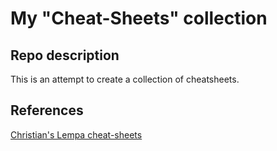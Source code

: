 # My "Cheat-Sheets" collection

## Repo description

This is an attempt to create a collection of cheatsheets.

## References

[Christian's Lempa cheat-sheets](<https://github.com/ChristianLempa/cheat-sheets>)
